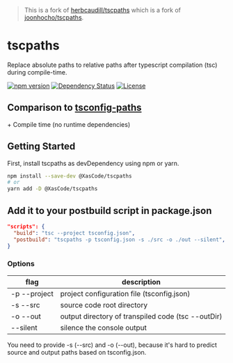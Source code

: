 > This is a fork of [herbcaudill/tscpaths](https://github.com/herbcaudill/tscpaths) which is a fork of [joonhocho/tscpaths](https://github.com/joonhocho/tscpaths).

# tscpaths

Replace absolute paths to relative paths after typescript compilation (tsc) during compile-time.

[![npm version](https://badge.fury.io/js/%40XasCode%2Ftscpaths.svg)](https://badge.fury.io/js/@XasCode/tscpaths)
[![Dependency Status](https://david-dm.org/XasCode/tscpaths.svg)](https://david-dm.org/XasCode/tscpaths)
[![License](http://img.shields.io/:license-mit-blue.svg)](http://doge.mit-license.org)

## Comparison to [tsconfig-paths](https://github.com/dividab/tsconfig-paths)

\+ Compile time (no runtime dependencies)

## Getting Started

First, install tscpaths as devDependency using npm or yarn.

```sh
npm install --save-dev @XasCode/tscpaths
# or
yarn add -D @XasCode/tscpaths
```

## Add it to your postbuild script in package.json

```json
"scripts": {
  "build": "tsc --project tsconfig.json",
  "postbuild": "tscpaths -p tsconfig.json -s ./src -o ./out --silent",
}
```

### Options

| flag         | description                                        |
| ------------ | -------------------------------------------------- |
| -p --project | project configuration file (tsconfig.json)         |
| -s --src     | source code root directory                         |
| -o --out     | output directory of transpiled code (tsc --outDir) |
| --silent     | silence the console output                         |

You need to provide -s (--src) and -o (--out), because it's hard to predict source and output paths based on tsconfig.json.
